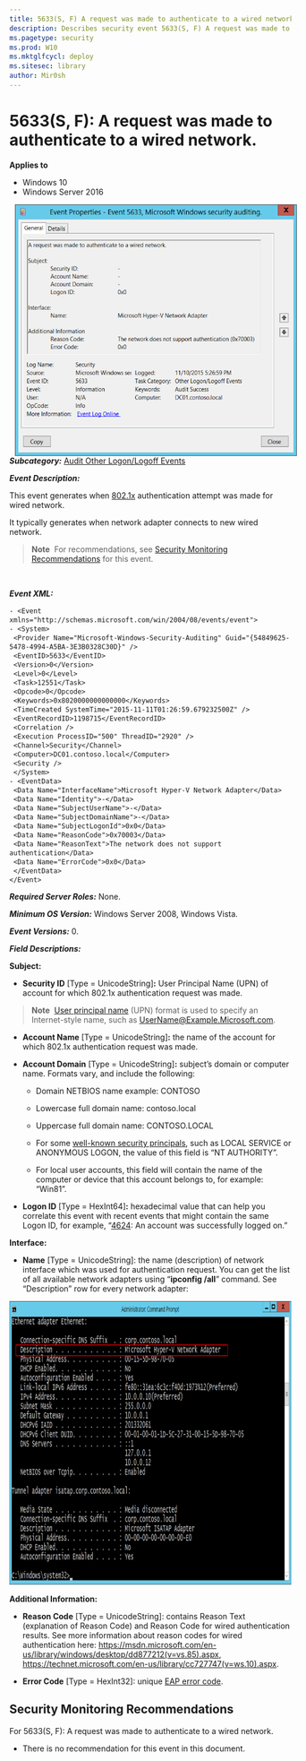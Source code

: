 ```yaml
---
title: 5633(S, F) A request was made to authenticate to a wired network. (Windows 10)
description: Describes security event 5633(S, F) A request was made to authenticate to a wired network.
ms.pagetype: security
ms.prod: W10
ms.mktglfcycl: deploy
ms.sitesec: library
author: Mir0sh
---
```


# 5633(S, F): A request was made to authenticate to a wired network.

**Applies to**
-   Windows 10
-   Windows Server 2016


<img src="images/event-5633.png" alt="Event 5633 illustration" width="528" height="449" hspace="10" align="left" />

***Subcategory:***&nbsp;[Audit Other Logon/Logoff Events](audit-other-logonlogoff-events.md)

***Event Description:***

This event generates when [802.1x](https://technet.microsoft.com/en-us/library/hh831831.aspx) authentication attempt was made for wired network.

It typically generates when network adapter connects to new wired network.

> **Note**&nbsp;&nbsp;For recommendations, see [Security Monitoring Recommendations](#security-monitoring-recommendations) for this event.

<br clear="all">

***Event XML:***
```
- <Event xmlns="http://schemas.microsoft.com/win/2004/08/events/event">
- <System>
 <Provider Name="Microsoft-Windows-Security-Auditing" Guid="{54849625-5478-4994-A5BA-3E3B0328C30D}" /> 
 <EventID>5633</EventID> 
 <Version>0</Version> 
 <Level>0</Level> 
 <Task>12551</Task> 
 <Opcode>0</Opcode> 
 <Keywords>0x8020000000000000</Keywords> 
 <TimeCreated SystemTime="2015-11-11T01:26:59.679232500Z" /> 
 <EventRecordID>1198715</EventRecordID> 
 <Correlation /> 
 <Execution ProcessID="500" ThreadID="2920" /> 
 <Channel>Security</Channel> 
 <Computer>DC01.contoso.local</Computer> 
 <Security /> 
 </System>
- <EventData>
 <Data Name="InterfaceName">Microsoft Hyper-V Network Adapter</Data> 
 <Data Name="Identity">-</Data> 
 <Data Name="SubjectUserName">-</Data> 
 <Data Name="SubjectDomainName">-</Data> 
 <Data Name="SubjectLogonId">0x0</Data> 
 <Data Name="ReasonCode">0x70003</Data> 
 <Data Name="ReasonText">The network does not support authentication</Data> 
 <Data Name="ErrorCode">0x0</Data> 
 </EventData>
</Event>

```

***Required Server Roles:*** None.

***Minimum OS Version:*** Windows Server 2008, Windows Vista.

***Event Versions:*** 0.

***Field Descriptions:***

**Subject:**

-   **Security ID** \[Type = UnicodeString\]**:** User Principal Name (UPN) of account for which 802.1x authentication request was made.

> **Note**&nbsp;&nbsp;[User principal name](https://msdn.microsoft.com/en-us/library/windows/desktop/aa380525(v=vs.85).aspx) (UPN) format is used to specify an Internet-style name, such as UserName@Example.Microsoft.com.

-   **Account Name** \[Type = UnicodeString\]**:** the name of the account for which 802.1x authentication request was made.

-   **Account Domain** \[Type = UnicodeString\]**:** subject’s domain or computer name. Formats vary, and include the following:

    -   Domain NETBIOS name example: CONTOSO

    -   Lowercase full domain name: contoso.local

    -   Uppercase full domain name: CONTOSO.LOCAL

    -   For some [well-known security principals](https://support.microsoft.com/en-us/kb/243330), such as LOCAL SERVICE or ANONYMOUS LOGON, the value of this field is “NT AUTHORITY”.

    -   For local user accounts, this field will contain the name of the computer or device that this account belongs to, for example: “Win81”.

-   **Logon ID** \[Type = HexInt64\]**:** hexadecimal value that can help you correlate this event with recent events that might contain the same Logon ID, for example, “[4624](event-4624.md): An account was successfully logged on.”

**Interface:**

-   **Name** \[Type = UnicodeString\]: the name (description) of network interface which was used for authentication request. You can get the list of all available network adapters using “**ipconfig /all**” command. See “Description” row for every network adapter:

<img src="images/ipconfig-command.png" alt="Ipconfig command illustration" width="951" height="506" />

**Additional Information:**

-   **Reason Code** \[Type = UnicodeString\]: contains Reason Text (explanation of Reason Code) and Reason Code for wired authentication results. See more information about reason codes for wired authentication here: <https://msdn.microsoft.com/en-us/library/windows/desktop/dd877212(v=vs.85).aspx>, <https://technet.microsoft.com/en-us/library/cc727747(v=ws.10).aspx>.

-   **Error Code** \[Type = HexInt32\]: unique [EAP error code](https://msdn.microsoft.com/en-us/library/windows/desktop/aa813691(v=vs.85).aspx).

## Security Monitoring Recommendations

For 5633(S, F): A request was made to authenticate to a wired network.

-   There is no recommendation for this event in this document.

